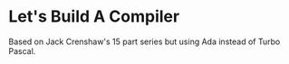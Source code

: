 # Let's Build A Compiler
Based on Jack Crenshaw's 15 part series but using Ada instead of Turbo Pascal.

